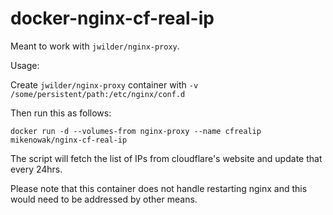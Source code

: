 # docker-nginx-cf-real-ip

Meant to work with `jwilder/nginx-proxy`.

Usage:

Create `jwilder/nginx-proxy` container with `-v /some/persistent/path:/etc/nginx/conf.d`

Then run this as follows:

`docker run -d --volumes-from nginx-proxy --name cfrealip mikenowak/nginx-cf-real-ip`

The script will fetch the list of IPs from cloudflare's website and update that every 24hrs.

Please note that this container does not handle restarting nginx and this would need to be addressed by other means.

